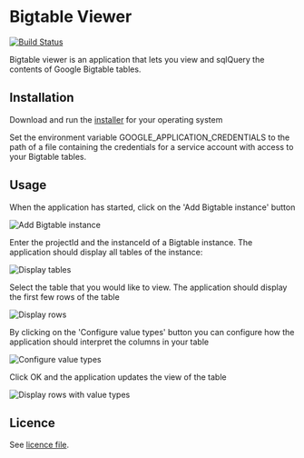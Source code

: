 # Bigtable Viewer

[![Build Status](https://travis-ci.org/erikmafo/BigtableViewer.svg?branch=master)](https://travis-ci.org/erikmafo/BigtableViewer)

Bigtable viewer is an application that lets you view and sqlQuery the contents of Google Bigtable tables.

## Installation

Download and run the [installer](https://github.com/erikmafo/BigtableViewer/releases/latest) 
for your operating system

Set the environment variable GOOGLE_APPLICATION_CREDENTIALS to the path of a file containing the 
credentials for a service account with access to your Bigtable tables.

## Usage

When the application has started, click on the 'Add Bigtable instance' button

![Add Bigtable instance](https://user-images.githubusercontent.com/11388438/85906811-bf328200-b80f-11ea-9bf3-13fd426f83ba.png)

Enter the projectId and the instanceId of a Bigtable instance. The application 
should display all tables of the instance:

![Display tables](https://user-images.githubusercontent.com/11388438/85920814-4535e380-b877-11ea-9f95-81924eb57691.png)

Select the table that you would like to view. The application should display the first few rows of the table

![Display rows](https://user-images.githubusercontent.com/11388438/85920819-49fa9780-b877-11ea-9df8-d87f9fd3f50c.png)

By clicking on the 'Configure value types' button you can configure how the application should interpret 
the columns in your table

![Configure value types](https://user-images.githubusercontent.com/11388438/85920859-abbb0180-b877-11ea-9d9e-2833feb1f8e1.png)

Click OK and the application updates the view of the table

![Display rows with value types](https://user-images.githubusercontent.com/11388438/85920860-ad84c500-b877-11ea-91c1-bb16ad1d51aa.png)

## Licence

See [licence file](LICENSE).